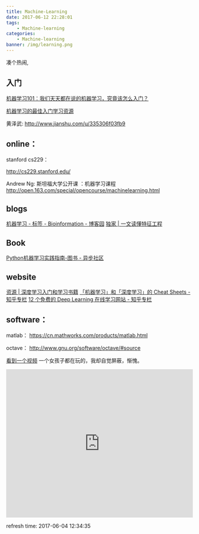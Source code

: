 ```yaml
---
title: Machine-Learning
date: 2017-06-12 22:28:01
tags:
    - Machine-learning
categories:
    - Machine-learning
banner: /img/learning.png
---
```


凑个热闹,

## 入门

[机器学习101：我们天天都在说的机器学习，究竟该怎么入门？](https://mp.weixin.qq.com/s?__biz=MzI0ODcxODk5OA==&mid=2247485749&idx=1&sn=a6424a7606513bb16545b5f089bca46e)

[机器学习的最佳入门学习资源](http://blog.jobbole.com/56256/)

黄泽武:
http://www.jianshu.com/u/335306f03fb9

## online：
stanford cs229：

http://cs229.stanford.edu/

Andrew Ng:
斯坦福大学公开课 ：机器学习课程
http://open.163.com/special/opencourse/machinelearning.html

## blogs

[机器学习 - 标签 - Bioinformation - 博客园](http://www.cnblogs.com/leezx/tag/%E6%9C%BA%E5%99%A8%E5%AD%A6%E4%B9%A0/)
[独家 | 一文读懂特征工程](https://mp.weixin.qq.com/s/CkDzLZCXOF6zzrn6_dd6Jw)


## Book
[Python机器学习实践指南-图书 - 异步社区](http://www.epubit.com.cn/book/details/4658)

## website

[资源 | 深度学习入门和学习书籍](https://mp.weixin.qq.com/s/6yMeXN_i8Gg8bGIwJBuBTg)
[「机器学习」和「深度学习」的 Cheat Sheets - 知乎专栏](https://zhuanlan.zhihu.com/p/27307853?hmsr=toutiao.io&utm_medium=toutiao.io&utm_source=toutiao.io)
[12 个免费的 Deep Learning 在线学习网站 - 知乎专栏](https://zhuanlan.zhihu.com/p/26501934)

## software：

matlab：
https://cn.mathworks.com/products/matlab.html

octave：
http://www.gnu.org/software/octave/#source


[看到一个视频](https://codek.tv/v/M5glN6XjDv8/lian-li-machine-learning-with-node-js-jsunconf-2016/)
一个女孩子都在玩的，我却自觉屏蔽，惭愧。

<iframe width="100%" height="400px" src="https://www.youtube.com/embed/M5glN6XjDv8?list=PL1Z_7yg6Pa3AhqCOTQKm9X_Sl9xLdMKYo" frameborder="0" allowfullscreen></iframe>

refresh time:
 2017-06-04 12:34:35